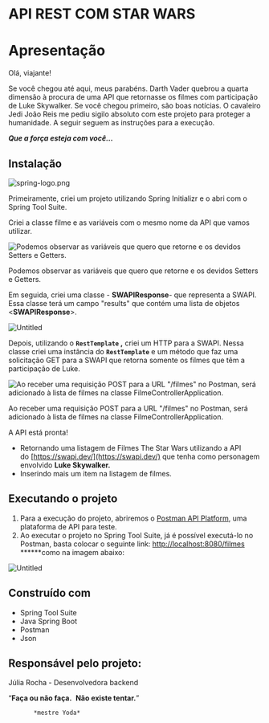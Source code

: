 # API REST COM STAR WARS

# Apresentação

Olá, viajante!

Se você chegou até aqui, meus parabéns. Darth Vader quebrou a quarta dimensão à procura de uma API que retornasse os filmes com participação de Luke Skywalker. Se você chegou primeiro, são boas notícias. O cavaleiro Jedi João Reis me pediu sigilo absoluto com este projeto para proteger a humanidade. A seguir seguem as instruções para a execução.

***Que a força esteja com você…***

## Instalação

![spring-logo.png](https://s3-us-west-2.amazonaws.com/secure.notion-static.com/846dec2f-23a6-4778-b79c-155136caefc5/spring-logo.png)

Primeiramente, criei um projeto utilizando Spring Initializr e o abri com o Spring Tool Suite.

Criei a classe filme e as variáveis com o mesmo nome da API que vamos utilizar.

![Podemos observar as variáveis que quero que retorne e os devidos Setters e Getters.](https://s3-us-west-2.amazonaws.com/secure.notion-static.com/7513fb4a-837e-4a89-950d-f03554da2cca/Untitled.png)

Podemos observar as variáveis que quero que retorne e os devidos Setters e Getters.

Em seguida, criei uma classe - **SWAPIResponse**-  que representa a SWAPI. Essa classe terá um campo "results" que contém uma lista de objetos <**SWAPIResponse**>. 

![Untitled](https://s3-us-west-2.amazonaws.com/secure.notion-static.com/7f1827c6-b6b3-4178-8e74-e0fd0310a123/Untitled.png)

Depois, utilizando o **`RestTemplate` ,** criei um HTTP para a SWAPI. Nessa classe criei uma instância do **`RestTemplate`** e um método que faz uma solicitação GET para a SWAPI que retorna somente os filmes que têm a participação de Luke.

![Ao receber uma requisição POST para a URL "/filmes" no Postman, será adicionado à lista de filmes na classe FilmeControllerApplication.](https://s3-us-west-2.amazonaws.com/secure.notion-static.com/f95d5d67-2595-4e48-a032-070313d91fa5/Untitled.png)

Ao receber uma requisição POST para a URL "/filmes" no Postman, será adicionado à lista de filmes na classe FilmeControllerApplication.

A API está pronta!

- Retornando uma listagem de Filmes The Star Wars utilizando a API do [https://swapi.dev/](https://swapi.dev/) que tenha como personagem envolvido **Luke Skywalker.**
- Inserindo mais um item na listagem de filmes.

## Executando o projeto

1. Para a execução do projeto, abriremos o [Postman API Platform](https://www.postman.com/), uma plataforma de API para teste.
2. Ao executar o projeto no Spring Tool Suite, já é possível executá-lo no Postman, basta colocar o seguinte link: [http://localhost:8080/filmes](http://localhost:8080/filmes) ******como na imagem abaixo:

![Untitled](https://s3-us-west-2.amazonaws.com/secure.notion-static.com/3ec4f8db-4ed3-4ebf-b914-e5e5b6ee950b/Untitled.png)

## Construído com

- Spring Tool Suite
- Java Spring Boot
- Postman
- Json

## Responsável pelo projeto:

Júlia Rocha - Desenvolvedora backend

“**Faça ou não faça.**
 **Não existe tentar.**”

           *mestre Yoda*

